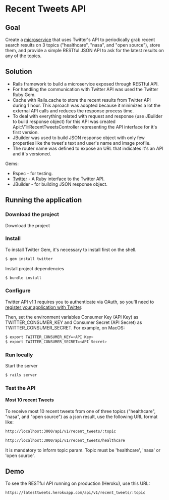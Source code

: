 # Recent Tweets API
## Goal

Create a [microservice](http://martinfowler.com/articles/microservices.html) that uses Twitter's API to periodically grab recent search results on 3 topics ("healthcare", "nasa", and "open source"), store them, and provide a simple RESTful JSON API to ask for the latest results on any of the topics.

## Solution
* Rails framework to build a microservice exposed through RESTful API.
* For handling the communication with Twitter API was used the Twitter Ruby Gem.
* Cache with Rails.cache to store the recent results from Twitter API during 1 hour. This aproach was adopted because it minimizes a lot the external API calls and reduces the response process time.
* To deal with everything related with request and response (use JBuilder to build response object) for this API was created Api::V1::RecentTweetsController representing the API interface for it's first version.
* JBuilder was used to build JSON response object with only few properties like the tweet's text and user's name and image profile.
* The router name was defined to expose an URL that indicates it's an API and it's versioned.

Gems:
* Rspec - for testing.
* [Twitter](https://github.com/sferik/twitter) - A Ruby interface to the Twitter API.
* JBuilder - for building JSON response object.

## Running the application
### Download the project
Download the project
### Install
To install Twitter Gem, it's necessary to install first on the shell.
```sh
$ gem install twitter
```
Install project dependencies
```sh
$ bundle install
```
### Configure
Twitter API v1.1 requires you to authenticate via OAuth, so you'll need to [register your application with Twitter](https://apps.twitter.com/).

Then, set the environment variables Consumer Key (API Key) as TWITTER_CONSUMER_KEY and Consumer Secret (API Secret) as TWITTER_CONSUMER_SECRET. For example, on MacOS:
```sh
$ export TWITTER_CONSUMER_KEY=<API Key>
$ export TWITTER_CONSUMER_SECRET=<API Secret>
```
### Run locally
Start the server
```sh
$ rails server
```

### Test the API
#### Most 10 recent Tweets
To receive most 10 recent tweets from one of three topics ("healthcare", "nasa", and "open source") as a json result, use the following URL format like:
```sh
http://localhost:3000/api/v1/recent_tweets/:topic
```
```sh
http://localhost:3000/api/v1/recent_tweets/healthcare
```
It is mandatory to inform topic param. Topic must be 'healthcare', 'nasa' or 'open source'.

## Demo
To see the RESTful API running on production (Heroku), use this URL:
```sh
https://latesttweets.herokuapp.com/api/v1/recent_tweets/:topic
```
